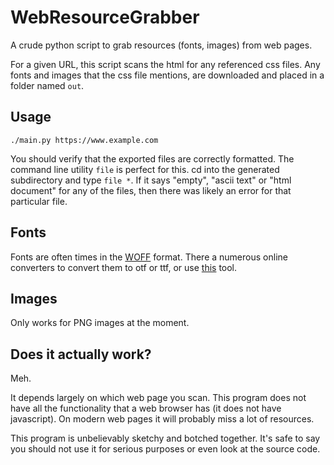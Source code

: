 # WebResourceGrabber

A crude python script to grab resources (fonts, images) from web pages.

For a given URL, this script scans the html for any referenced css files.
Any fonts and images that the css file mentions, are downloaded and placed in a folder named `out`.

## Usage

```shell script
./main.py https://www.example.com
```

You should verify that the exported files are correctly formatted.
The command line utility `file` is perfect for this.
cd into the generated subdirectory and type `file *`.
If it says "empty", "ascii text" or "html document" for any of the files, then there was likely an error for that particular file.

## Fonts

Fonts are often times in the [WOFF](https://en.wikipedia.org/wiki/Web_Open_Font_Format) format.
There a numerous online converters to convert them to otf or ttf, or use [this](https://github.com/hanikesn/woff2otf) tool.

## Images

Only works for PNG images at the moment.

## Does it actually work?

Meh.

It depends largely on which web page you scan.
This program does not have all the functionality that a web browser has (it does not have javascript).
On modern web pages it will probably miss a lot of resources.

This program is unbelievably sketchy and botched together. 
It's safe to say you should not use it for serious purposes or even look at the source code.
